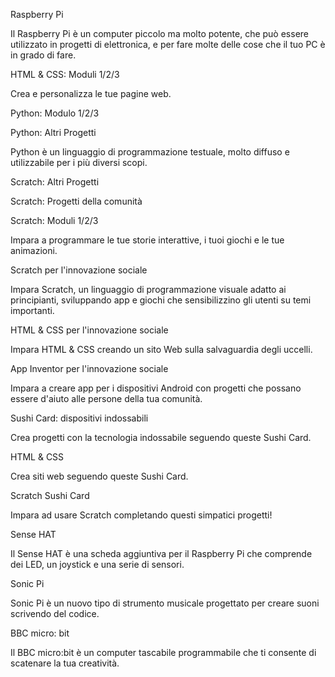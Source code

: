 Raspberry Pi

Il Raspberry Pi è un computer piccolo ma molto potente, che può essere utilizzato in progetti di elettronica, e per fare molte delle cose che il tuo PC è in grado di fare.

HTML & CSS: Moduli 1/2/3

Crea e personalizza le tue pagine web.

Python: Modulo 1/2/3

Python: Altri Progetti

Python è un linguaggio di programmazione testuale, molto diffuso e utilizzabile per i più diversi scopi.

Scratch: Altri Progetti

Scratch: Progetti della comunità

Scratch: Moduli 1/2/3

Impara a programmare le tue storie interattive, i tuoi giochi e le tue animazioni.

Scratch per l'innovazione sociale

Impara Scratch, un linguaggio di programmazione visuale adatto ai principianti, sviluppando app e giochi che sensibilizzino gli utenti su temi importanti.

HTML & CSS per l'innovazione sociale

Impara HTML & CSS creando un sito Web sulla salvaguardia degli uccelli.

App Inventor per l'innovazione sociale

Impara a creare app per i dispositivi Android con progetti che possano essere d'aiuto alle persone della tua comunità.

Sushi Card: dispositivi indossabili

Crea progetti con la tecnologia indossabile seguendo queste Sushi Card.

HTML & CSS

Crea siti web seguendo queste Sushi Card.

Scratch Sushi Card

Impara ad usare Scratch completando questi simpatici progetti!

Sense HAT

Il Sense HAT è una scheda aggiuntiva per il Raspberry Pi che comprende dei LED, un joystick e una serie di sensori.

Sonic Pi

Sonic Pi è un nuovo tipo di strumento musicale progettato per creare suoni scrivendo del codice.

BBC micro: bit

Il BBC micro:bit è un computer tascabile programmabile che ti consente di scatenare la tua creatività.